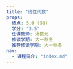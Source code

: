 ```yaml
---
title: "线性代数"
props:
  绩点: 5.0 (98)
  学分: "3.5"
  任课教师: 汤数元
  修读学期: 大一秋冬
  推荐修读学期: 大一秋冬
nav:
  - 课程简介: "index.md"
---
```

